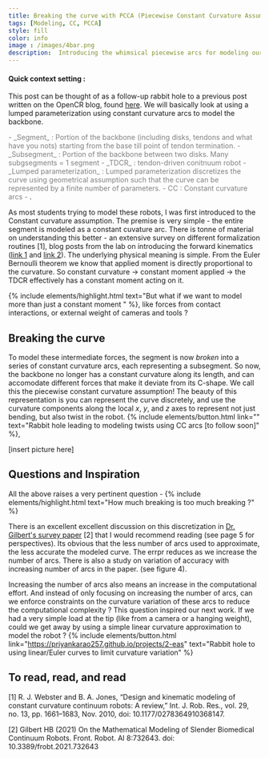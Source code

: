```yaml
---
title: Breaking the curve with PCCA (Piecewise Constant Curvature Assumption)
tags: [Modeling, CC, PCCA]
style: fill
color: info
image : /images/4bar.png
description:  Introducing the whimsical piecewise arcs for modeling our robots
---
```


<!-- # Breaking the curve with PCCA (Piecewise Constant Curvature Assumption) -->

#### Quick context setting :
This post can be thought of as a follow-up rabbit hole to a previous post written on the OpenCR blog, found [here](https://www.cs.toronto.edu/~jbk/opencontinuumrobotics/101/2023/01/06/howto-tdcr-modeling.html).  We will basically look at using a lumped parameterization using constant curvature arcs to model the backbone. 

<span style="color:grey">
- _Segment_ : Portion of the backbone (including disks, tendons and what have you nots) starting from the base till point of tendon termination. 
- _Subsegment_ : Portion of the backbone between two disks. Many subgsegments = 1 segment
- _TDCR_ : tendon-driven conitnuum robot
- _Lumped parameterization_ : Lumped parameterization discretizes the curve using geometrical assumption such that the curve can be represented by a finite number of parameters. 
- CC : Constant curvature arcs
- </span>.



As most students trying to model these robots, I was first introduced to the Constant curvature assumption. The premise is very simple - the entire segment is modeled as a constant cuvature arc. There is tonne of material on understanding this better - an extensive survey on different formalization routines [1], blog posts from the lab on introducing the forward kinematics ([link 1](https://www.cs.toronto.edu/~jbk/opencontinuumrobotics/101/2022/12/02/cc-kinematics.html) and [link 2](https://www.cs.toronto.edu/~jbk/opencontinuumrobotics/101/2022/12/09/tdcr-cc-model.html)). The underlying physical meaning is simple. From the Euler Bernoulli theorem we know that applied moment is directly proportional to the curvature. So constant curvature -> constant moment applied -> the TDCR effectively has a constant moment acting on it. 


{% include elements/highlight.html text="But what if we want to model more than just a constant moment " %}, like forces from contact interactions, or external weight of cameras and tools ?

## Breaking the curve
To model these intermediate forces, the segment is now _broken_ into a series of constant curvature arcs, each representing a subsegment. So now, the backbone no longer has a constant curvature along its length, and can accomodate different forces that make it deviate from its C-shape. We call this the piecewise constant curvature assumption! The beauty of this representation is you can represent the curve discretely, and use the curvature components along the local _x_, _y_, and _z_ axes to represent not just bending, but also twist in the robot. {% include elements/button.html link="" text="Rabbit hole leading to modeling twists using CC arcs [to follow soon]" %}, 


[insert picture here]

## Questions and Inspiration

All the above raises a very pertinent question - 
{% include elements/highlight.html text="How much breaking is too much breaking ?" %}

There is an excellent excellent discussion on this discretization in [Dr. Gilbert's survey paper](https://www.frontiersin.org/articles/10.3389/frobt.2021.732643/full) [2] that I would recommend reading (see page 5 for perspectives). Its obvious that the less number of arcs used to approximate, the less accurate the modeled curve. The errpr reduces as we increase the number of arcs. There is also a study on variation of accuracy with increasing number of arcs in the paper. (see figure 4).

Increasing the number of arcs also means an increase in the computational effort. And instead of only focusing on increasing the number of arcs, can we enforce constraints on the curvature variation of these arcs to reduce the computational complexity ? This question inspired our next work. If we had a very simple load at the tip (like from a camera or a hanging weight), could we get away by using a simple linear curvature approximation to model the robot ? 
 {% include elements/button.html link="https://priyankarao257.github.io/projects/2-eas" text="Rabbit hole to using linear/Euler curves to limit curvature variation" %}


## To read, read, and read
[1] R. J. Webster and B. A. Jones, “Design and kinematic modeling of constant curvature continuum robots: A review,” Int. J. Rob. Res., vol. 29, no. 13, pp. 1661–1683, Nov. 2010, doi: 10.1177/0278364910368147.

[2] Gilbert HB (2021) On the Mathematical Modeling of Slender Biomedical Continuum Robots. Front. Robot. AI 8:732643. doi: 10.3389/frobt.2021.732643
